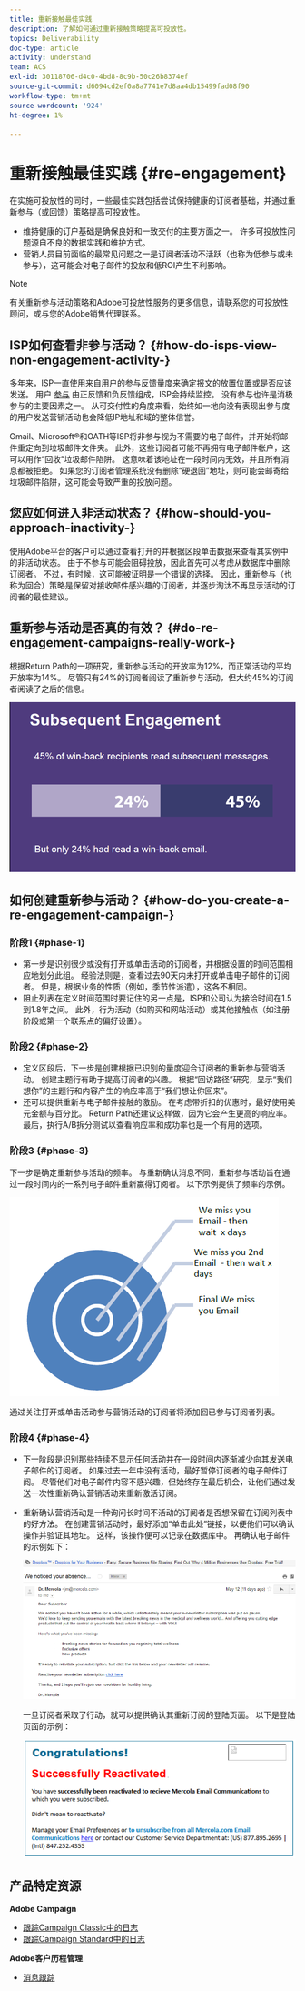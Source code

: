 ```yaml
---
title: 重新接触最佳实践
description: 了解如何通过重新接触策略提高可投放性。
topics: Deliverability
doc-type: article
activity: understand
team: ACS
exl-id: 30118706-d4c0-4bd8-8c9b-50c26b8374ef
source-git-commit: d6094cd2ef0a8a7741e7d8aa4db15499fad08f90
workflow-type: tm+mt
source-wordcount: '924'
ht-degree: 1%

---
```


# 重新接触最佳实践 {#re-engagement}

在实施可投放性的同时，一些最佳实践包括尝试保持健康的订阅者基础，并通过重新参与（或回馈）策略提高可投放性。

* 维持健康的订户基础是确保良好和一致交付的主要方面之一。 许多可投放性问题源自不良的数据实践和维护方式。
* 营销人员目前面临的最常见问题之一是订阅者活动不活跃（也称为低参与或未参与），这可能会对电子邮件的投放和低ROI产生不利影响。

>[!NOTE]
>
>有关重新参与活动策略和Adobe可投放性服务的更多信息，请联系您的可投放性顾问，或与您的Adobe销售代理联系。

## ISP如何查看非参与活动？ {#how-do-isps-view-non-engagement-activity-}

多年来，ISP一直使用来自用户的参与反馈量度来确定报文的放置位置或是否应该发送。 用户 [参与](/help/engagement.md) 由正反馈和负反馈组成，ISP会持续监控。 没有参与也许是消极参与的主要因素之一。 从可交付性的角度来看，始终如一地向没有表现出参与度的用户发送营销活动也会降低IP地址和域的整体信誉。

Gmail、Microsoft®和OATH等ISP将非参与视为不需要的电子邮件，并开始将邮件重定向到垃圾邮件文件夹。 此外，这些订阅者可能不再拥有电子邮件帐户，这可以用作“回收”垃圾邮件陷阱。 这意味着该地址在一段时间内无效，并且所有消息都被拒绝。 如果您的订阅者管理系统没有删除“硬退回”地址，则可能会邮寄给垃圾邮件陷阱，这可能会导致严重的投放问题。

## 您应如何进入非活动状态？ {#how-should-you-approach-inactivity-}

使用Adobe平台的客户可以通过查看打开的并根据区段单击数据来查看其实例中的非活动状态。 由于不参与可能会阻碍投放，因此首先可以考虑从数据库中删除订阅者。 不过，有时候，这可能被证明是一个错误的选择。 因此，重新参与（也称为回合）策略是保留对接收邮件感兴趣的订阅者，并逐步淘汰不再显示活动的订阅者的最佳建议。

## 重新参与活动是否真的有效？ {#do-re-engagement-campaigns-really-work-}

根据Return Path的一项研究，重新参与活动的开放率为12%，而正常活动的平均开放率为14%。 尽管只有24%的订阅者阅读了重新参与活动，但大约45%的订阅者阅读了之后的信息。

![](../../help/assets/deliverability_implementation_1.png)

## 如何创建重新参与活动？ {#how-do-you-create-a-re-engagement-campaign-}

### 阶段1 {#phase-1}

* 第一步是识别很少或没有打开或单击活动的订阅者，并根据设置的时间范围相应地划分此组。 经验法则是，查看过去90天内未打开或单击电子邮件的订阅者。 但是，根据业务的性质（例如，季节性派遣），这各不相同。
* 阻止列表在定义时间范围时要记住的另一点是，ISP和公司认为接洽时间在1.5到1.8年之间。 此外，行为活动（如购买和网站活动）或其他接触点（如注册阶段或第一个联系点的偏好设置）。

### 阶段2 {#phase-2}

* 定义区段后，下一步是创建根据已识别的量度迎合订阅者的重新参与营销活动。 创建主题行有助于提高订阅者的兴趣。 根据“回访路径”研究，显示“我们想你”的主题行和内容产生的响应率高于“我们想让你回来”。
* 还可以提供重新与电子邮件接触的激励。 在考虑带折扣的优惠时，最好使用美元金额与百分比。 Return Path还建议这样做，因为它会产生更高的响应率。 最后，执行A/B拆分测试以查看响应率和成功率也是一个有用的选项。

### 阶段3 {#phase-3}

下一步是确定重新参与活动的频率。 与重新确认消息不同，重新参与活动旨在通过一段时间内的一系列电子邮件重新赢得订阅者。 以下示例提供了频率的示例。

![](../../help/assets/deliverability_implementation_2.png)

通过关注打开或单击活动参与营销活动的订阅者将添加回已参与订阅者列表。

### 阶段4 {#phase-4}

* 下一阶段是识别那些持续不显示任何活动并在一段时间内逐渐减少向其发送电子邮件的订阅者。 如果过去一年中没有活动，最好暂停订阅者的电子邮件订阅。 尽管他们对电子邮件内容不感兴趣，但始终存在最后机会，让他们通过发送一次性重新确认营销活动来重新激活订阅。
* 重新确认营销活动是一种询问长时间不活动的订阅者是否想保留在订阅列表中的好方法。 在创建营销活动时，最好添加“单击此处”链接，以便他们可以确认操作并验证其地址。 这样，该操作便可以记录在数据库中。 再确认电子邮件的示例如下：

   ![](../../help/assets/deliverability_implementation_3.png)

   一旦订阅者采取了行动，就可以提供确认其重新订阅的登陆页面。 以下是登陆页面的示例：

   ![](../../help/assets/deliverability_implementation_4.png)

## 产品特定资源

**Adobe Campaign**

* [跟踪Campaign Classic中的日志](https://experienceleague.adobe.com/docs/campaign-classic/using/sending-messages/monitoring-deliveries/delivery-dashboard.html#tracking-logs)
* [跟踪Campaign Standard中的日志](https://experienceleague.adobe.com/docs/campaign-standard/using/testing-and-sending/sending-and-tracking-messages/tracking-messages.html#tracking-logs)

**Adobe客户历程管理**

* [消息跟踪](https://experienceleague.adobe.com/docs/journey-optimizer/using/reporting/message-tracking.html?lang=zh-Hans)
